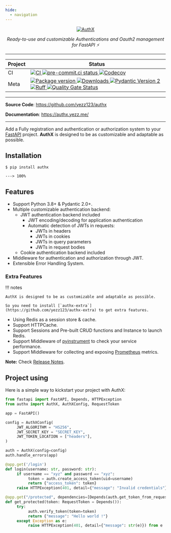 ```yaml
---
hide:
  - navigation
---
```


<p align="center">
<a href="https://authx.yezz.me" target="_blank">
    <img src="https://user-images.githubusercontent.com/52716203/136962014-280d82b0-0640-4ee5-9a11-b451b338f6d8.png" alt="AuthX">
</a>
<p align="center">
    <em>Ready-to-use and customizable Authentications and Oauth2 management for FastAPI ⚡</em>
</p>
</p>

---

|Project |Status |
| --- | --- |
| CI | [![ CI ]( https://github.com/yezz123/authx/actions/workflows/ci.yml/badge.svg ) ]( https://github.com/yezz123/authx/actions/workflows/ci.yml )  [![ pre-commit.ci status ]( https://results.pre-commit.ci/badge/github/yezz123/authx/main.svg )   ]( https://results.pre-commit.ci/latest/github/yezz123/authx/main )  [![ Codecov ]( https://codecov.io/gh/yezz123/authx/branch/main/graph/badge.svg )   ]( https://codecov.io/gh/yezz123/authx ) |
| Meta | [ ![ Package version ]( https://img.shields.io/pypi/v/authx?color=%2334D058&label=pypi%20package )   ]( https://pypi.org/project/authx )  [ ![ Downloads ]( https://static.pepy.tech/badge/authx )   ]( https://pepy.tech/project/authx )  [ ![ Pydantic Version 2 ]( https://img.shields.io/endpoint?url=https://raw.githubusercontent.com/pydantic/pydantic/main/docs/badge/v2.json )   ]( https://pydantic.dev )  [ ![ Ruff ]( https://img.shields.io/endpoint?url=https://raw.githubusercontent.com/astral-sh/ruff/main/assets/badge/v2.json ) ]( https://github.com/astral-sh/ruff ) [![Quality Gate Status](https://sonarcloud.io/api/project_badges/measure?project=yezz123_authx&metric=alert_status)](https://sonarcloud.io/summary/new_code?id=yezz123_authx) |

---

**Source Code**: <https://github.com/yezz123/authx>

**Documentation**: <https://authx.yezz.me/>

---

Add a Fully registration and authentication or authorization system to your
[FastAPI](https://fastapi.tiangolo.com/) project. **AuthX** is designed to be as
customizable and adaptable as possible.

## Installation

<div class="termy">

```console
$ pip install authx

---> 100%
```

</div>

## Features

- Support Python 3.8+ & Pydantic 2.0+.
- Multiple customizable authentication backend:
  - JWT authentication backend included
    - JWT encoding/decoding for application authentication
    - Automatic detection of JWTs in requests:
      - JWTs in headers
      - JWTs in cookies
      - JWTs in query parameters
      - JWTs in request bodies
  - Cookie authentication backend included
- Middleware for authentication and authorization through JWT.
- Extensible Error Handling System.

### Extra Features

!!! notes

    AuthX is designed to be as customizable and adaptable as possible.

    So you need to install [`authx-extra`](https://github.com/yezz123/authx-extra) to get extra features.

- Using Redis as a session store & cache.
- Support HTTPCache.
- Support Sessions and Pre-built CRUD functions and Instance to launch Redis.
- Support Middleware of [pyinstrument](https://pyinstrument.readthedocs.io/) to check your service performance.
- Support Middleware for collecting and exposing [Prometheus](https://prometheus.io/) metrics.

**Note:** Check [Release Notes](https://authx.yezz.me/release/).

## Project using

Here is a simple way to kickstart your project with AuthX:

```python
from fastapi import FastAPI, Depends, HTTPException
from authx import AuthX, AuthXConfig, RequestToken

app = FastAPI()

config = AuthXConfig(
     JWT_ALGORITHM = "HS256",
     JWT_SECRET_KEY = "SECRET_KEY",
     JWT_TOKEN_LOCATION = ["headers"],
)

auth = AuthX(config=config)
auth.handle_errors(app)

@app.get('/login')
def login(username: str, password: str):
     if username == "xyz" and password == "xyz":
          token = auth.create_access_token(uid=username)
          return {"access_token": token}
     raise HTTPException(401, detail={"message": "Invalid credentials"})

@app.get("/protected", dependencies=[Depends(auth.get_token_from_request)])
def get_protected(token: RequestToken = Depends()):
     try:
          auth.verify_token(token=token)
          return {"message": "Hello world !"}
     except Exception as e:
          raise HTTPException(401, detail={"message": str(e)}) from e
```
